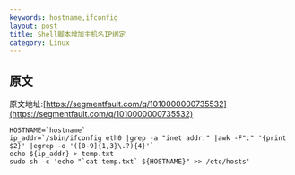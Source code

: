 ```yaml
---
keywords: hostname,ifconfig
layout: post
title: Shell脚本增加主机名IP绑定
category: Linux
--- 
```


## 原文

原文地址:[https://segmentfault.com/q/1010000000735532](https://segmentfault.com/q/1010000000735532)

```
HOSTNAME=`hostname`
ip_addr=`/sbin/ifconfig eth0 |grep -a "inet addr:" |awk -F":" '{print $2}' |egrep -o '([0-9]{1,3}\.?){4}'`
echo ${ip_addr} > temp.txt
sudo sh -c 'echo "`cat temp.txt` ${HOSTNAME}" >> /etc/hosts'

```